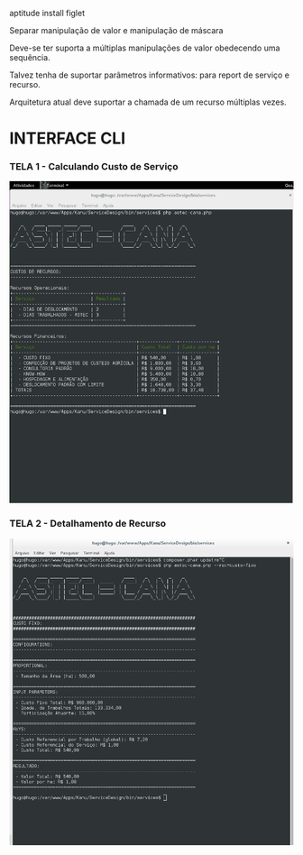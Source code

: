 aptitude install figlet

Separar manipulação de valor e manipulação de máscara

Deve-se ter suporta a múltiplas manipulações de valor obedecendo uma sequência.

Talvez tenha de suportar parâmetros informativos: para report de serviço e recurso.

Arquitetura atual deve suportar a chamada de um recurso múltiplas vezes.

# INTERFACE CLI

### TELA 1 - Calculando Custo de Serviço
![Tela 1](doc/ServiceDesign-OutputConsole_tela1.png  "Tela 1")


### TELA 2 - Detalhamento de Recurso
![Tela 1](doc/ServiceDesign-OutputConsole_tela2.png  "Tela 2")